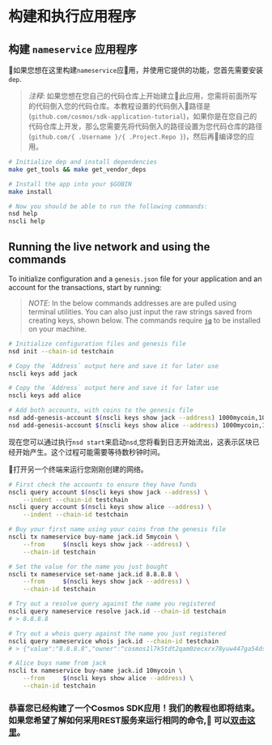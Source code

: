 # 构建和执行应用程序

## 构建 `nameservice` 应用程序

如果您想在这里构建`nameservice`应用，并使用它提供的功能，您首先需要安装`dep`.

> _*注释*_: 如果您想在您自己的代码仓库上开始建立此应用，您需将前面所写的代码倒入您的代码仓库。本教程设置的代码倒入路径是(`github.com/cosmos/sdk-application-tutorial`)，如果你是在您自己的代码仓库上开发，那么您需要先将代码倒入的路径设置为您代码仓库的路径(`github.com/{ .Username }/{ .Project.Repo }`)，然后再编译您的应用。 

```bash
# Initialize dep and install dependencies
make get_tools && make get_vendor_deps

# Install the app into your $GOBIN
make install

# Now you should be able to run the following commands:
nsd help
nscli help
```

## Running the live network and using the commands

To initialize configuration and a `genesis.json` file for your application and an account for the transactions, start by running:

> _*NOTE*_: In the below commands addresses are are pulled using terminal utilities. You can also just input the raw strings saved from creating keys, shown below. The commands require [`jq`](https://stedolan.github.io/jq/download/) to be installed on your machine.

```bash
# Initialize configuration files and genesis file
nsd init --chain-id testchain

# Copy the `Address` output here and save it for later use
nscli keys add jack

# Copy the `Address` output here and save it for later use
nscli keys add alice

# Add both accounts, with coins to the genesis file
nsd add-genesis-account $(nscli keys show jack --address) 1000mycoin,1000jackCoin
nsd add-genesis-account $(nscli keys show alice --address) 1000mycoin,1000aliceCoin
```

现在您可以通过执行`nsd start`来启动`nsd`,您将看到日志开始流出，这表示区块已经开始产生。这个过程可能需要等待数秒钟时间。 

打开另一个终端来运行您刚刚创建的网络。 

```bash
# First check the accounts to ensure they have funds
nscli query account $(nscli keys show jack --address) \
    --indent --chain-id testchain
nscli query account $(nscli keys show alice --address) \
    --indent --chain-id testchain

# Buy your first name using your coins from the genesis file
nscli tx nameservice buy-name jack.id 5mycoin \
    --from     $(nscli keys show jack --address) \
    --chain-id testchain

# Set the value for the name you just bought
nscli tx nameservice set-name jack.id 8.8.8.8 \
    --from     $(nscli keys show jack --address) \
    --chain-id testchain

# Try out a resolve query against the name you registered
nscli query nameservice resolve jack.id --chain-id testchain
# > 8.8.8.8

# Try out a whois query against the name you just registered
nscli query nameservice whois jack.id --chain-id testchain
# > {"value":"8.8.8.8","owner":"cosmos1l7k5tdt2qam0zecxrx78yuw447ga54dsmtpk2s","price":[{"denom":"mycoin","amount":"5"}]}

# Alice buys name from jack
nscli tx nameservice buy-name jack.id 10mycoin \
    --from     $(nscli keys show alice --address) \
    --chain-id testchain
```

### 恭喜您已经构建了一个Cosmos SDK应用！我们的教程也即将结束。如果您希望了解如何采用REST服务来运行相同的命令, 可以[双击这里](./run-rest.md)。 

